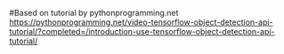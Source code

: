 
#Based on tutorial by pythonprogramming.net
https://pythonprogramming.net/video-tensorflow-object-detection-api-tutorial/?completed=/introduction-use-tensorflow-object-detection-api-tutorial/
